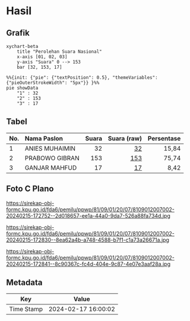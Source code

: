 # Hasil

## Grafik

```mermaid
xychart-beta
    title "Perolehan Suara Nasional"
    x-axis [01, 02, 03]
    y-axis "Suara" 0 --> 153
    bar [32, 153, 17]
```

```mermaid
%%{init: {"pie": {"textPosition": 0.5}, "themeVariables": {"pieOuterStrokeWidth": "5px"}} }%%
pie showData
    "1" : 32
    "2" : 153
    "3" : 17
```

## Tabel

| No. | Nama Paslon    | Suara | Suara (raw) | Persentase |
|:--- |:-------------- | -----:| -----------:| ----------:|
| 1   | ANIES MUHAIMIN | 32    | [32][p-1]   | 15,84      |
| 2   | PRABOWO GIBRAN | 153   | [153][p-2]  | 75,74      |
| 3   | GANJAR MAHFUD  | 17    | [17][p-3]   | 8,42       |


[p-1]: https://github.com/gigit-pemilu/pemilu-2024/blob/main/pilpres/hitung-suara/sub/81-maluku/sub/09-buru-selatan/sub/01-namrole/sub/2007-oki-baru/sub/002-tps/sub/paslon-1.txt
[p-2]: https://github.com/gigit-pemilu/pemilu-2024/blob/main/pilpres/hitung-suara/sub/81-maluku/sub/09-buru-selatan/sub/01-namrole/sub/2007-oki-baru/sub/002-tps/sub/paslon-2.txt
[p-3]: https://github.com/gigit-pemilu/pemilu-2024/blob/main/pilpres/hitung-suara/sub/81-maluku/sub/09-buru-selatan/sub/01-namrole/sub/2007-oki-baru/sub/002-tps/sub/paslon-3.txt

## Foto C Plano

https://sirekap-obj-formc.kpu.go.id/fda6/pemilu/ppwp/81/09/01/20/07/8109012007002-20240215-172752--2d018657-ee1a-44a0-9da7-526a88fa734d.jpg

https://sirekap-obj-formc.kpu.go.id/fda6/pemilu/ppwp/81/09/01/20/07/8109012007002-20240215-172830--8ea62a4b-a748-4588-b7f1-c1a73a26671a.jpg

https://sirekap-obj-formc.kpu.go.id/fda6/pemilu/ppwp/81/09/01/20/07/8109012007002-20240215-172841--8c90367c-fc4d-404e-9c87-4e07e3aaf28a.jpg


## Metadata

| Key        | Value               |
| ---------- | ------------------- |
| Time Stamp | 2024-02-17 16:00:02 |



